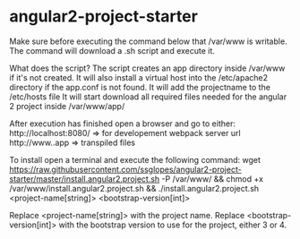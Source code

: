 # angular2-project-starter

Make sure before executing the command below that /var/www is writable.
The command will download a .sh script and execute it.

What does the script?
The script creates an app directory inside /var/www if it's not created.
It will also install a virtual host into the /etc/apache2 directory if the app.conf is not found.
It will add the projectname to the /etc/hosts file
It will start download all required files needed for the angular 2 project inside /var/www/app/<project-name>

After execution has finished open a browser and go to either:
http://localhost:8080/ => for developement webpack server url
http://www.<project-name>.app => transpiled files

To install open a terminal and execute the following command:
wget https://raw.githubusercontent.com/ssglopes/angular2-project-starter/master/install.angular2.project.sh -P /var/www/ && chmod +x /var/www/install.angular2.project.sh && ./install.angular2.project.sh <project-name[string]> <bootstrap-version[int]>

Replace <project-name[string]> with the project name.
Replace <bootstrap-version[int]> with the bootstrap version to use for the project, either 3 or 4.

